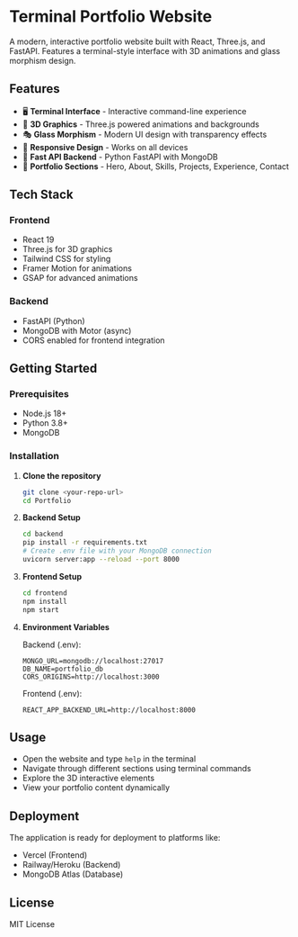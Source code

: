 # Terminal Portfolio Website

A modern, interactive portfolio website built with React, Three.js, and FastAPI. Features a terminal-style interface with 3D animations and glass morphism design.

## Features

- 🖥️ **Terminal Interface** - Interactive command-line experience
- 🎨 **3D Graphics** - Three.js powered animations and backgrounds
- 🎭 **Glass Morphism** - Modern UI design with transparency effects
- 📱 **Responsive Design** - Works on all devices
- 🚀 **Fast API Backend** - Python FastAPI with MongoDB
- 🎯 **Portfolio Sections** - Hero, About, Skills, Projects, Experience, Contact

## Tech Stack

### Frontend
- React 19
- Three.js for 3D graphics
- Tailwind CSS for styling
- Framer Motion for animations
- GSAP for advanced animations

### Backend
- FastAPI (Python)
- MongoDB with Motor (async)
- CORS enabled for frontend integration

## Getting Started

### Prerequisites
- Node.js 18+
- Python 3.8+
- MongoDB

### Installation

1. **Clone the repository**
   ```bash
   git clone <your-repo-url>
   cd Portfolio
   ```

2. **Backend Setup**
   ```bash
   cd backend
   pip install -r requirements.txt
   # Create .env file with your MongoDB connection
   uvicorn server:app --reload --port 8000
   ```

3. **Frontend Setup**
   ```bash
   cd frontend
   npm install
   npm start
   ```

4. **Environment Variables**
   
   Backend (.env):
   ```
   MONGO_URL=mongodb://localhost:27017
   DB_NAME=portfolio_db
   CORS_ORIGINS=http://localhost:3000
   ```
   
   Frontend (.env):
   ```
   REACT_APP_BACKEND_URL=http://localhost:8000
   ```

## Usage

- Open the website and type `help` in the terminal
- Navigate through different sections using terminal commands
- Explore the 3D interactive elements
- View your portfolio content dynamically

## Deployment

The application is ready for deployment to platforms like:
- Vercel (Frontend)
- Railway/Heroku (Backend)
- MongoDB Atlas (Database)

## License

MIT License
